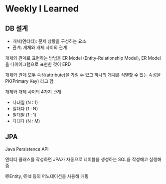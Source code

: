 # Weekly I Learned

## DB 설계
- 개체(엔티티): 문제 상황을 구성하는 요소
- 관계: 개체와 개체 사이의 관계

개체와 관계로 표현하는 방법을 ER Model (Entity-Relationship Model), ER Model을 다이어그램으로 표현한 것이 ERD

개체와 관계 모두 속성(attribute)을 가질 수 있고 하나의 개체를 식별할 수 있는 속성을 PK(Primary Key) 라고 함

개체와 개체 사이의 4가지 관계
- 다대일 (N : 1)
- 일대다 (1 : N)
- 일대일 (1 : 1)
- 다대다 (N : M)

## JPA  
Java Persistence API

엔티티 클래스를 작성하면 JPA가 자동으로 테이블을 생성하는 SQL을 작성해고 실행해줌

@Entity, @Id 등의 어노테이션을 사용해 매핑



